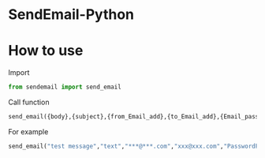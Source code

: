 # SendEmail-Python

# How to use

Import
```Python
from sendemail import send_email
```

Call function
```Python
send_email({body},{subject},{from_Email_add},{to_Email_add},{Email_password},{smtp_add},{port})
```
For example
```Python
send_email("test message","text","***@***.com","xxx@xxx.com","PasswordPassword","***.aaa.com","0000")
```
